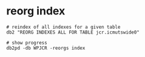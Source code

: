 # reorg index

```
# reindex of all indexes for a given table
db2 "REORG INDEXES ALL FOR TABLE jcr.icmutswide0"

# show progress
db2pd -db WPJCR -reorgs index
```

 
